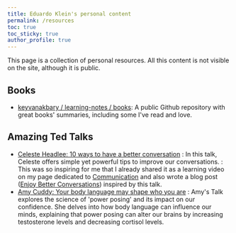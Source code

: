 ```yaml
---
title: Eduardo Klein's personal content
permalink: /resources
toc: true
toc_sticky: true
author_profile: true
---
```


This page is a collection of personal resources. All this content is not visible on the site, although it is public.

## Books

- [keyvanakbary / learning-notes / books](https://github.com/keyvanakbary/learning-notes/tree/master/books): A public Github repository with great books' summaries, including some I've read and love.
## Amazing Ted Talks

- [Celeste Headlee: 10 ways to have a better conversation](https://www.ted.com/talks/celeste_headlee_10_ways_to_have_a_better_conversation)
: In this talk, Celeste offers simple yet powerful tips to improve our conversations.
: This was so inspiring for me that I already shared it as a learning video on my page dedicated to [Communication](/mgmt/people/communication) and also wrote a blog post ([Enjoy Better Conversations](/enjoy-better-conversations)) inspired by this talk.
- [Amy Cuddy: Your body language may shape who you are](https://www.ted.com/talks/amy_cuddy_your_body_language_may_shape_who_you_are)
: Amy's Talk explores the science of 'power posing' and its impact on our confidence. She delves into how body language can influence our minds, explaining that power posing can alter our brains by increasing testosterone levels and decreasing cortisol levels.

